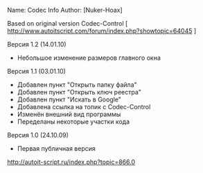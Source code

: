 Name: Codec Info
Author: [Nuker-Hoax]
	
Based on original version Codec-Control [ http://www.autoitscript.com/forum/index.php?showtopic=64045 ]

Версия 1.2 (14.01.10)
 * Небольшое изменение размеров главного окна
 
Версия 1.1 (03.01.10)
 * Добавлен пункт "Открыть папку файла"
 * Добавлен пункт "Открыть ключ реестра"
 * Добавлен пункт "Искать в Google"
 * Добавлена ссылка на топик с Codec-Control
 * Изменён внешний вид программы
 * Переделаны некоторые участки кода
 
Версия 1.0 (24.10.09)
 * Первая публичная версия

http://autoit-script.ru/index.php?topic=866.0
